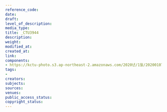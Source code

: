 ```yaml
---
reference_code: 
date: 
draft: 
level_of_description: 
media_type: 
title: _CTU3944
description: 
weight: 
modified_at: 
created_at: 
link: 
components:
- https://kctu-photo.s3.ap-northeast-2.amazonaws.com/2020년/1월/20200107_쌍용차지부+마지막+해고자+46명+사회적+합의에+따른+출근+투쟁/_CTU3944.jpg
tags:
- 
creators: 
subjects: 
sources: 
venues: 
public_access_status: 
copyright_status: 
---
```

